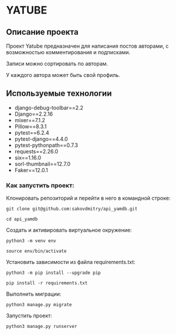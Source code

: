 # YATUBE
## Описание проекта
Проект Yatube предназначен для написания постов авторами, с возможностью комментирования и подписками.

Записи можно сортировать по авторам.

У каждого автора может быть свой профиль.



## Используемые технологии
- django-debug-toolbar==2.2
- Django==2.2.16
- mixer==7.1.2
- Pillow==8.3.1
- pytest==6.2.4
- pytest-django==4.4.0
- pytest-pythonpath==0.7.3
- requests==2.26.0
- six==1.16.0
- sorl-thumbnail==12.7.0
- Faker==12.0.1

### Как запустить проект:

Клонировать репозиторий и перейти в него в командной строке:

```
git clone git@github.com:sakovdmitry/api_yamdb.git
```

```
cd api_yamdb
```

Cоздать и активировать виртуальное окружение:

```
python3 -m venv env
```

```
source env/bin/activate
```

Установить зависимости из файла requirements.txt:

```
python3 -m pip install --upgrade pip
```

```
pip install -r requirements.txt
```

Выполнить миграции:

```
python3 manage.py migrate
```

Запустить проект:

```
python3 manage.py runserver
```
